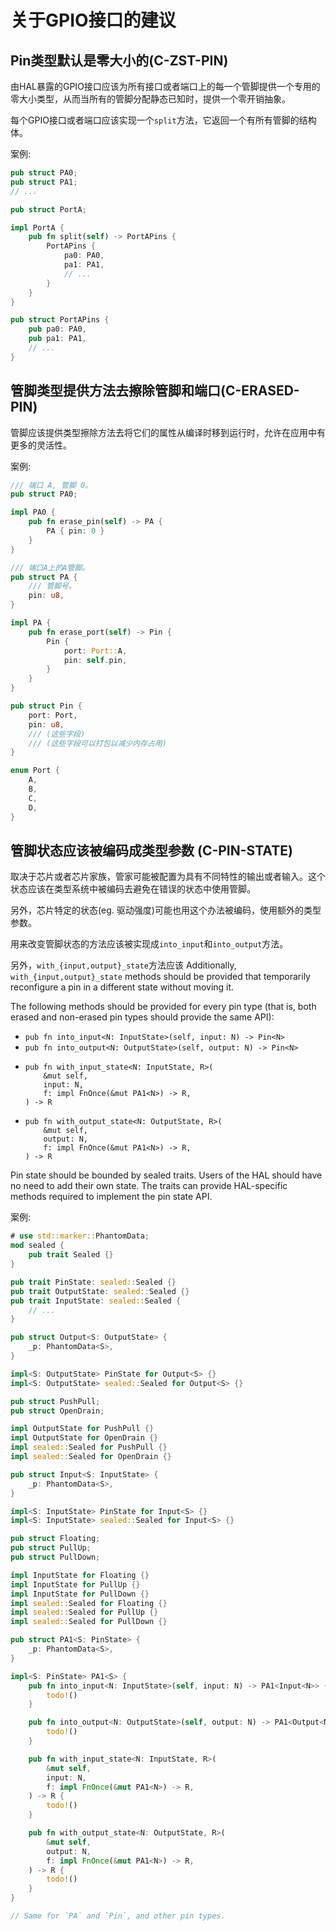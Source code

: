 # 关于GPIO接口的建议

<a id="c-zst-pin"></a>
## Pin类型默认是零大小的(C-ZST-PIN)

由HAL暴露的GPIO接口应该为所有接口或者端口上的每一个管脚提供一个专用的零大小类型，从而当所有的管脚分配静态已知时，提供一个零开销抽象。

每个GPIO接口或者端口应该实现一个`split`方法，它返回一个有所有管脚的结构体。

案例:

```rust
pub struct PA0;
pub struct PA1;
// ...

pub struct PortA;

impl PortA {
    pub fn split(self) -> PortAPins {
        PortAPins {
            pa0: PA0,
            pa1: PA1,
            // ...
        }
    }
}

pub struct PortAPins {
    pub pa0: PA0,
    pub pa1: PA1,
    // ...
}
```

<a id="c-erased-pin"></a>
## 管脚类型提供方法去擦除管脚和端口(C-ERASED-PIN)

管脚应该提供类型擦除方法去将它们的属性从编译时移到运行时，允许在应用中有更多的灵活性。

案例:

```rust
/// 端口 A, 管脚 0。
pub struct PA0;

impl PA0 {
    pub fn erase_pin(self) -> PA {
        PA { pin: 0 }
    }
}

/// 端口A上的A管脚。
pub struct PA {
    /// 管脚号。
    pin: u8,
}

impl PA {
    pub fn erase_port(self) -> Pin {
        Pin {
            port: Port::A,
            pin: self.pin,
        }
    }
}

pub struct Pin {
    port: Port,
    pin: u8,
    /// (这些字段)
    /// (这些字段可以打包以减少内存占用)
}

enum Port {
    A,
    B,
    C,
    D,
}
```

<a id="c-pin-state"></a>
## 管脚状态应该被编码成类型参数 (C-PIN-STATE)

取决于芯片或者芯片家族，管家可能被配置为具有不同特性的输出或者输入。这个状态应该在类型系统中被编码去避免在错误的状态中使用管脚。

另外，芯片特定的状态(eg. 驱动强度)可能也用这个办法被编码，使用额外的类型参数。

用来改变管脚状态的方法应该被实现成`into_input`和`into_output`方法。

另外，`with_{input,output}_state`方法应该
Additionally, `with_{input,output}_state` methods should be provided that
temporarily reconfigure a pin in a different state without moving it.

The following methods should be provided for every pin type (that is, both
erased and non-erased pin types should provide the same API):

* `pub fn into_input<N: InputState>(self, input: N) -> Pin<N>`
* `pub fn into_output<N: OutputState>(self, output: N) -> Pin<N>`
* ```ignore
  pub fn with_input_state<N: InputState, R>(
      &mut self,
      input: N,
      f: impl FnOnce(&mut PA1<N>) -> R,
  ) -> R
  ```
* ```ignore
  pub fn with_output_state<N: OutputState, R>(
      &mut self,
      output: N,
      f: impl FnOnce(&mut PA1<N>) -> R,
  ) -> R
  ```


Pin state should be bounded by sealed traits. Users of the HAL should have no
need to add their own state. The traits can provide HAL-specific methods
required to implement the pin state API.

案例:

```rust
# use std::marker::PhantomData;
mod sealed {
    pub trait Sealed {}
}

pub trait PinState: sealed::Sealed {}
pub trait OutputState: sealed::Sealed {}
pub trait InputState: sealed::Sealed {
    // ...
}

pub struct Output<S: OutputState> {
    _p: PhantomData<S>,
}

impl<S: OutputState> PinState for Output<S> {}
impl<S: OutputState> sealed::Sealed for Output<S> {}

pub struct PushPull;
pub struct OpenDrain;

impl OutputState for PushPull {}
impl OutputState for OpenDrain {}
impl sealed::Sealed for PushPull {}
impl sealed::Sealed for OpenDrain {}

pub struct Input<S: InputState> {
    _p: PhantomData<S>,
}

impl<S: InputState> PinState for Input<S> {}
impl<S: InputState> sealed::Sealed for Input<S> {}

pub struct Floating;
pub struct PullUp;
pub struct PullDown;

impl InputState for Floating {}
impl InputState for PullUp {}
impl InputState for PullDown {}
impl sealed::Sealed for Floating {}
impl sealed::Sealed for PullUp {}
impl sealed::Sealed for PullDown {}

pub struct PA1<S: PinState> {
    _p: PhantomData<S>,
}

impl<S: PinState> PA1<S> {
    pub fn into_input<N: InputState>(self, input: N) -> PA1<Input<N>> {
        todo!()
    }

    pub fn into_output<N: OutputState>(self, output: N) -> PA1<Output<N>> {
        todo!()
    }

    pub fn with_input_state<N: InputState, R>(
        &mut self,
        input: N,
        f: impl FnOnce(&mut PA1<N>) -> R,
    ) -> R {
        todo!()
    }

    pub fn with_output_state<N: OutputState, R>(
        &mut self,
        output: N,
        f: impl FnOnce(&mut PA1<N>) -> R,
    ) -> R {
        todo!()
    }
}

// Same for `PA` and `Pin`, and other pin types.
```
